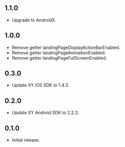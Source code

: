 ## 1.1.0

* Upgrade to AndroidX.

## 1.0.0

* Remove getter landingPageDisplayActionBarEnabled.
* Remove getter landingPageAnimationEnabled.
* Remove getter landingPageFullScreenEnabled.

## 0.3.0

* Update XY iOS SDK to 1.4.3.

## 0.2.0

* Update XY Android SDK to 2.2.2.

## 0.1.0

* Initial release.
